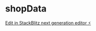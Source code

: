 # shopData

[Edit in StackBlitz next generation editor ⚡️](https://stackblitz.com/~/github.com/developMEnew/shopData)